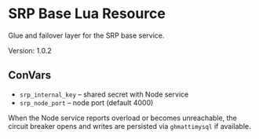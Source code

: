 # SRP Base Lua Resource

Glue and failover layer for the SRP base service.

Version: 1.0.2

## ConVars
- `srp_internal_key` – shared secret with Node service
- `srp_node_port` – node port (default 4000)

When the Node service reports overload or becomes unreachable, the circuit breaker opens and writes are persisted via `ghmattimysql` if available.
